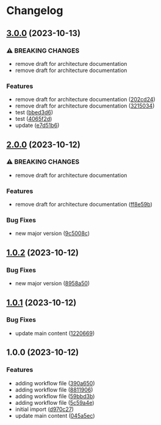 # Changelog

## [3.0.0](https://github.com/fercascue/release-please/compare/v2.0.0...v3.0.0) (2023-10-13)


### ⚠ BREAKING CHANGES

* remove draft for architecture documentation
* remove draft for architecture documentation

### Features

* remove draft for architecture documentation ([202cd24](https://github.com/fercascue/release-please/commit/202cd240fc604e9c7ad1994e050b5e7e948bffef))
* remove draft for architecture documentation ([3215034](https://github.com/fercascue/release-please/commit/32150342cabef2afd811ea1ad54abef1da8db5d2))
* test ([bbed3d6](https://github.com/fercascue/release-please/commit/bbed3d6f1a3873a72d7d8992c105a3099c5a50c8))
* test ([4065f2d](https://github.com/fercascue/release-please/commit/4065f2dab89a7358264ad6e9afb8fc1cdbdbcbc2))
* update ([e7d51b6](https://github.com/fercascue/release-please/commit/e7d51b66dc7b02d66ebb66cb67b8dc076543512b))

## [2.0.0](https://github.com/fercascue/release-please/compare/v1.0.2...v2.0.0) (2023-10-12)


### ⚠ BREAKING CHANGES

* remove draft for architecture documentation

### Features

* remove draft for architecture documentation ([ff8e59b](https://github.com/fercascue/release-please/commit/ff8e59b376bad8994175488b5df0e61b1c0a0c1b))


### Bug Fixes

* new major version ([9c5008c](https://github.com/fercascue/release-please/commit/9c5008c003a8e497fe6b447e323a0e78c2b50fe8))

## [1.0.2](https://github.com/fercascue/release-please/compare/v1.0.1...v1.0.2) (2023-10-12)


### Bug Fixes

* new major version ([8958a50](https://github.com/fercascue/release-please/commit/8958a500d7159ebad16ae833fb66b057463399f2))

## [1.0.1](https://github.com/fercascue/release-please/compare/v1.0.0...v1.0.1) (2023-10-12)


### Bug Fixes

* update main content ([1220669](https://github.com/fercascue/release-please/commit/12206697efe24af3fa6a7ed7aaedd7ddd30f92b6))

## 1.0.0 (2023-10-12)


### Features

* adding workflow file ([390a650](https://github.com/fercascue/release-please/commit/390a650a773a581384769d9ebb9271a9c25cfae2))
* adding workflow file ([8811906](https://github.com/fercascue/release-please/commit/8811906de5c7e17cf16766afb878d72c4e7b44ea))
* adding workflow file ([59bbd3b](https://github.com/fercascue/release-please/commit/59bbd3b1417cd3cffd4eba1601a12d7af6142c29))
* adding workflow file ([5c59a4e](https://github.com/fercascue/release-please/commit/5c59a4e2549b722a70d6deb2c05d10a1d0a4c8fc))
* initial import ([d970c27](https://github.com/fercascue/release-please/commit/d970c27b1c11edbc8e001885b118e346f28ac340))
* update main content ([045a5ec](https://github.com/fercascue/release-please/commit/045a5ec085d6ac952e6270e122302f72b2f2affd))
